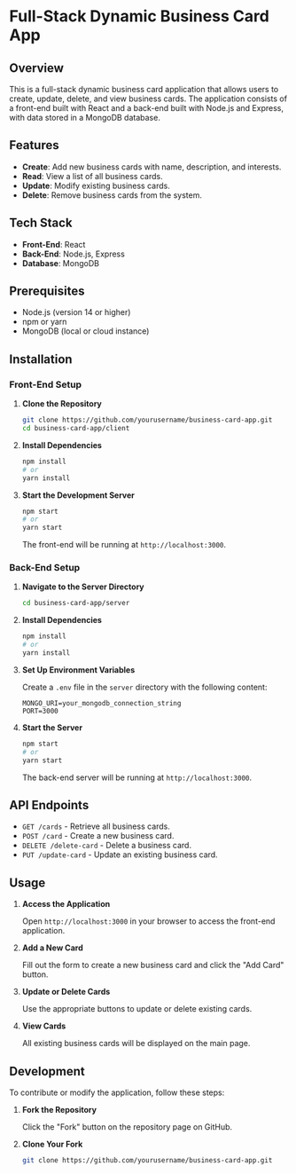# Full-Stack Dynamic Business Card App

## Overview

This is a full-stack dynamic business card application that allows users to create, update, delete, and view business cards. The application consists of a front-end built with React and a back-end built with Node.js and Express, with data stored in a MongoDB database.

## Features

- **Create**: Add new business cards with name, description, and interests.
- **Read**: View a list of all business cards.
- **Update**: Modify existing business cards.
- **Delete**: Remove business cards from the system.

## Tech Stack

- **Front-End**: React
- **Back-End**: Node.js, Express
- **Database**: MongoDB

## Prerequisites

- Node.js (version 14 or higher)
- npm or yarn
- MongoDB (local or cloud instance)

## Installation

### Front-End Setup

1. **Clone the Repository**

    ```bash
    git clone https://github.com/yourusername/business-card-app.git
    cd business-card-app/client
    ```

2. **Install Dependencies**

    ```bash
    npm install
    # or
    yarn install
    ```

3. **Start the Development Server**

    ```bash
    npm start
    # or
    yarn start
    ```

    The front-end will be running at `http://localhost:3000`.

### Back-End Setup

1. **Navigate to the Server Directory**

    ```bash
    cd business-card-app/server
    ```

2. **Install Dependencies**

    ```bash
    npm install
    # or
    yarn install
    ```

3. **Set Up Environment Variables**

    Create a `.env` file in the `server` directory with the following content:

    ```env
    MONGO_URI=your_mongodb_connection_string
    PORT=3000
    ```

4. **Start the Server**

    ```bash
    npm start
    # or
    yarn start
    ```

    The back-end server will be running at `http://localhost:3000`.

## API Endpoints

- `GET /cards` - Retrieve all business cards.
- `POST /card` - Create a new business card.
- `DELETE /delete-card` - Delete a business card.
- `PUT /update-card` - Update an existing business card.

## Usage

1. **Access the Application**

   Open `http://localhost:3000` in your browser to access the front-end application.

2. **Add a New Card**

   Fill out the form to create a new business card and click the "Add Card" button.

3. **Update or Delete Cards**

   Use the appropriate buttons to update or delete existing cards.

4. **View Cards**

   All existing business cards will be displayed on the main page.

## Development

To contribute or modify the application, follow these steps:

1. **Fork the Repository**

   Click the "Fork" button on the repository page on GitHub.

2. **Clone Your Fork**

   ```bash
   git clone https://github.com/yourusername/business-card-app.git
